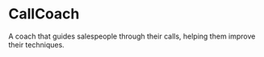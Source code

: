 # CallCoach
A coach that guides salespeople through their calls, helping them improve their techniques.
